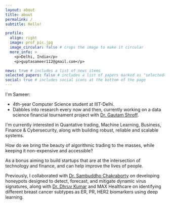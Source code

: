 ```yaml
---
layout: about
title: about
permalink: /
subtitle: Hello!

profile:
  align: right
  image: prof_pic.jpg
  image_circular: false # crops the image to make it circular
  more_info: >
    <p>Delhi, India</p>
    <p>guptasameer112@gmail.com</p>

news: true # includes a list of news items
selected_papers: false # includes a list of papers marked as "selected={true}"
social: true # includes social icons at the bottom of the page
---
```


I'm Sameer:
- 4th-year Computer Science student at IIIT-Delhi.
- Dabbles into research every now and then, currently working on a data science financial tournament project with [Dr. Gautam Shroff](https://iiitd.ac.in/gautam).

I'm currently interested in Quantative trading, Machine Learning, Business, Finance & Cybersecurity, along with building robust, reliable and scalable systems. 

How do we bring the beauty of algorithmic trading to the masses, while keeping it non-expensive and accessible?

As a bonus aiming to build startups that are at the intersection of technology and finance, and can help improve the lives of people.

Previously, I collaborated with [Dr. Sambuddho Chakraborty](https://iiitd.ac.in/sambuddho) on developing honeypots designed to detect, forecast, and mitigate dynamic virus signatures, along with [Dr. Dhruv Kumar](https://iiitd.ac.in/dhruv) and MAX Healthcare on identifying different breast cancer subtypes as ER, PR, HER2 biomarkers using deep learning.